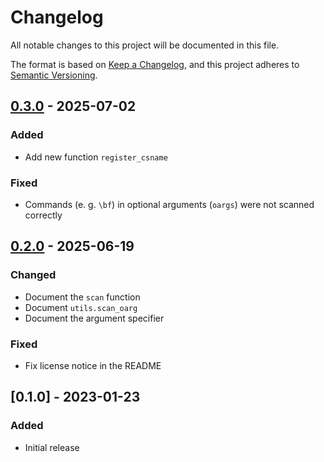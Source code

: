 # Changelog

All notable changes to this project will be documented in this file.

The format is based on [Keep a Changelog](https://keepachangelog.com/en/1.1.0/),
and this project adheres to [Semantic Versioning](https://semver.org/spec/v2.0.0.html).

## [0.3.0] - 2025-07-02

### Added

- Add new function `register_csname`

### Fixed

- Commands (e. g. `\bf`) in optional arguments (`oargs`) were not scanned correctly

## [0.2.0] - 2025-06-19

### Changed

- Document the `scan` function
- Document `utils.scan_oarg`
- Document the argument specifier

### Fixed

- Fix license notice in the README

## [0.1.0] - 2023-01-23

### Added

- Initial release

[0.3.0]: https://github.com/Josef-Friedrich/farbe/compare/v0.2.0..v0.3.0
[0.2.0]: https://github.com/Josef-Friedrich/farbe/compare/v0.1.0..v0.2.0

<!-- generated by git-cliff -->
